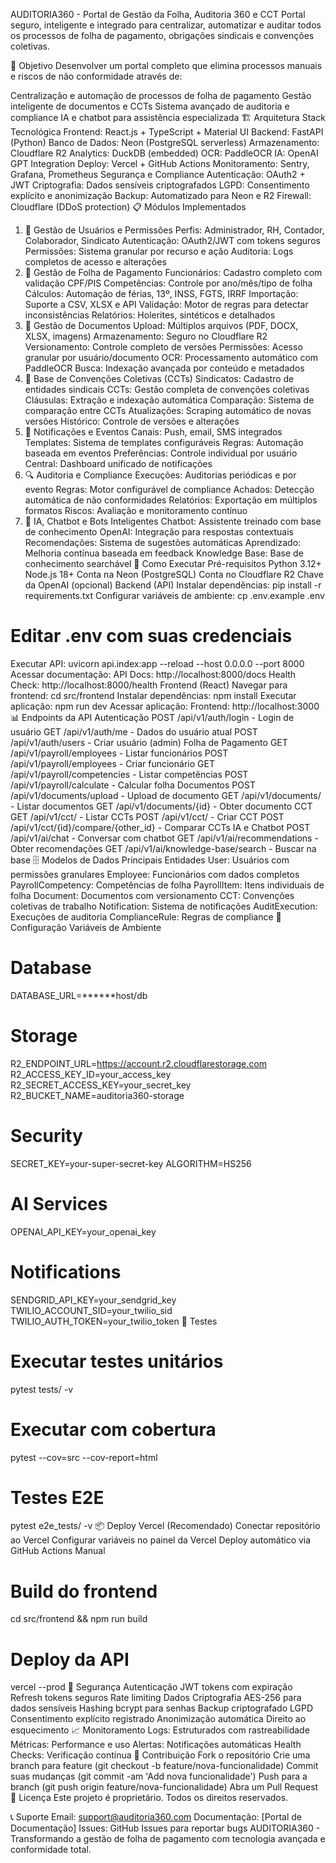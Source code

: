 AUDITORIA360 - Portal de Gestão da Folha, Auditoria 360 e CCT
Portal seguro, inteligente e integrado para centralizar, automatizar e auditar todos os processos de folha de pagamento, obrigações sindicais e convenções coletivas.

🎯 Objetivo
Desenvolver um portal completo que elimina processos manuais e riscos de não conformidade através de:

Centralização e automação de processos de folha de pagamento
Gestão inteligente de documentos e CCTs
Sistema avançado de auditoria e compliance
IA e chatbot para assistência especializada
🏗️ Arquitetura
Stack Tecnológica
Frontend: React.js + TypeScript + Material UI
Backend: FastAPI (Python)
Banco de Dados: Neon (PostgreSQL serverless)
Armazenamento: Cloudflare R2
Analytics: DuckDB (embedded)
OCR: PaddleOCR
IA: OpenAI GPT Integration
Deploy: Vercel + GitHub Actions
Monitoramento: Sentry, Grafana, Prometheus
Segurança e Compliance
Autenticação: OAuth2 + JWT
Criptografia: Dados sensíveis criptografados
LGPD: Consentimento explícito e anonimização
Backup: Automatizado para Neon e R2
Firewall: Cloudflare (DDoS protection)
📋 Módulos Implementados
1. 🔐 Gestão de Usuários e Permissões
Perfis: Administrador, RH, Contador, Colaborador, Sindicato
Autenticação: OAuth2/JWT com tokens seguros
Permissões: Sistema granular por recurso e ação
Auditoria: Logs completos de acesso e alterações
2. 💼 Gestão de Folha de Pagamento
Funcionários: Cadastro completo com validação CPF/PIS
Competências: Controle por ano/mês/tipo de folha
Cálculos: Automação de férias, 13º, INSS, FGTS, IRRF
Importação: Suporte a CSV, XLSX e API
Validação: Motor de regras para detectar inconsistências
Relatórios: Holerites, sintéticos e detalhados
3. 📄 Gestão de Documentos
Upload: Múltiplos arquivos (PDF, DOCX, XLSX, imagens)
Armazenamento: Seguro no Cloudflare R2
Versionamento: Controle completo de versões
Permissões: Acesso granular por usuário/documento
OCR: Processamento automático com PaddleOCR
Busca: Indexação avançada por conteúdo e metadados
4. 📝 Base de Convenções Coletivas (CCTs)
Sindicatos: Cadastro de entidades sindicais
CCTs: Gestão completa de convenções coletivas
Cláusulas: Extração e indexação automática
Comparação: Sistema de comparação entre CCTs
Atualizações: Scraping automático de novas versões
Histórico: Controle de versões e alterações
5. 🔔 Notificações e Eventos
Canais: Push, email, SMS integrados
Templates: Sistema de templates configuráveis
Regras: Automação baseada em eventos
Preferências: Controle individual por usuário
Central: Dashboard unificado de notificações
6. 🔍 Auditoria e Compliance
Execuções: Auditorias periódicas e por evento
Regras: Motor configurável de compliance
Achados: Detecção automática de não conformidades
Relatórios: Exportação em múltiplos formatos
Riscos: Avaliação e monitoramento contínuo
7. 🤖 IA, Chatbot e Bots Inteligentes
Chatbot: Assistente treinado com base de conhecimento
OpenAI: Integração para respostas contextuais
Recomendações: Sistema de sugestões automáticas
Aprendizado: Melhoria contínua baseada em feedback
Knowledge Base: Base de conhecimento searchável
🚀 Como Executar
Pré-requisitos
Python 3.12+
Node.js 18+
Conta na Neon (PostgreSQL)
Conta no Cloudflare R2
Chave da OpenAI (opcional)
Backend (API)
Instalar dependências:
pip install -r requirements.txt
Configurar variáveis de ambiente:
cp .env.example .env
# Editar .env com suas credenciais
Executar API:
uvicorn api.index:app --reload --host 0.0.0.0 --port 8000
Acessar documentação:
API Docs: http://localhost:8000/docs
Health Check: http://localhost:8000/health
Frontend (React)
Navegar para frontend:
cd src/frontend
Instalar dependências:
npm install
Executar aplicação:
npm run dev
Acessar aplicação:
Frontend: http://localhost:3000
📊 Endpoints da API
Autenticação
POST /api/v1/auth/login - Login de usuário
GET /api/v1/auth/me - Dados do usuário atual
POST /api/v1/auth/users - Criar usuário (admin)
Folha de Pagamento
GET /api/v1/payroll/employees - Listar funcionários
POST /api/v1/payroll/employees - Criar funcionário
GET /api/v1/payroll/competencies - Listar competências
POST /api/v1/payroll/calculate - Calcular folha
Documentos
POST /api/v1/documents/upload - Upload de documento
GET /api/v1/documents/ - Listar documentos
GET /api/v1/documents/{id} - Obter documento
CCT
GET /api/v1/cct/ - Listar CCTs
POST /api/v1/cct/ - Criar CCT
POST /api/v1/cct/{id}/compare/{other_id} - Comparar CCTs
IA e Chatbot
POST /api/v1/ai/chat - Conversar com chatbot
GET /api/v1/ai/recommendations - Obter recomendações
GET /api/v1/ai/knowledge-base/search - Buscar na base
🗄️ Modelos de Dados
Principais Entidades
User: Usuários com permissões granulares
Employee: Funcionários com dados completos
PayrollCompetency: Competências de folha
PayrollItem: Itens individuais de folha
Document: Documentos com versionamento
CCT: Convenções coletivas de trabalho
Notification: Sistema de notificações
AuditExecution: Execuções de auditoria
ComplianceRule: Regras de compliance
🔧 Configuração
Variáveis de Ambiente
# Database
DATABASE_URL=******host/db

# Storage
R2_ENDPOINT_URL=https://account.r2.cloudflarestorage.com
R2_ACCESS_KEY_ID=your_access_key
R2_SECRET_ACCESS_KEY=your_secret_key
R2_BUCKET_NAME=auditoria360-storage

# Security
SECRET_KEY=your-super-secret-key
ALGORITHM=HS256

# AI Services
OPENAI_API_KEY=your_openai_key

# Notifications
SENDGRID_API_KEY=your_sendgrid_key
TWILIO_ACCOUNT_SID=your_twilio_sid
TWILIO_AUTH_TOKEN=your_twilio_token
🧪 Testes
# Executar testes unitários
pytest tests/ -v

# Executar com cobertura
pytest --cov=src --cov-report=html

# Testes E2E
pytest e2e_tests/ -v
📦 Deploy
Vercel (Recomendado)
Conectar repositório ao Vercel
Configurar variáveis no painel da Vercel
Deploy automático via GitHub Actions
Manual
# Build do frontend
cd src/frontend && npm run build

# Deploy da API
vercel --prod
🔐 Segurança
Autenticação
JWT tokens com expiração
Refresh tokens seguros
Rate limiting
Dados
Criptografia AES-256 para dados sensíveis
Hashing bcrypt para senhas
Backup criptografado
LGPD
Consentimento explícito registrado
Anonimização automática
Direito ao esquecimento
📈 Monitoramento
Logs: Estruturados com rastreabilidade
Métricas: Performance e uso
Alertas: Notificações automáticas
Health Checks: Verificação contínua
🤝 Contribuição
Fork o repositório
Crie uma branch para feature (git checkout -b feature/nova-funcionalidade)
Commit suas mudanças (git commit -am 'Add nova funcionalidade')
Push para a branch (git push origin feature/nova-funcionalidade)
Abra um Pull Request
📄 Licença
Este projeto é proprietário. Todos os direitos reservados.

📞 Suporte
Email: support@auditoria360.com
Documentação: [Portal de Documentação]
Issues: GitHub Issues para reportar bugs
AUDITORIA360 - Transformando a gestão de folha de pagamento com tecnologia avançada e conformidade total.
